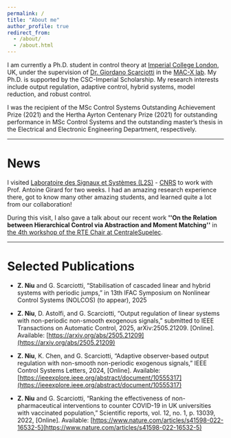 ```yaml
---
permalink: /
title: "About me"
author_profile: true
redirect_from: 
  - /about/
  - /about.html
---
```


I am currently a Ph.D. student in control theory at [Imperial College London](https://www.imperial.ac.uk/), UK, under the supervision of [Dr. Giordano Scarciotti](https://profiles.imperial.ac.uk/g.scarciotti) in the [MAC-X lab](https://giordanoscarciotti.com/mac-x-lab/). My Ph.D. is supported by the CSC-Imperial Scholarship. My research interests include output regulation, adaptive control, hybrid systems, model reduction, and robust control. 

I was the recipient of the MSc Control Systems Outstanding Achievement Prize (2021) and the Hertha Ayrton Centenary Prize (2021) for outstanding performance in MSc Control Systems and the outstanding master’s thesis in the Electrical and Electronic Engineering Department, respectively. 

---

News
=====
I visited [Laboratoire des Signaux et Systèmes (L2S)](https://l2s.centralesupelec.fr/) - [CNRS](https://www.cnrs.fr/fr) to work with Prof. Antoine Girard for two weeks. I had an amazing research experience there, got to know many other amazing students, and learned quite a lot from our collaboration!

During this visit, I also gave a talk about our recent work **''On the Relation between Hierarchical Control via Abstraction and Moment Matching''** in [the 4th workshop of the RTE Chair at CentraleSupelec](https://rtechair.fr/workshop/).


---

Selected Publications
=====

* **Z. Niu** and G. Scarciotti, “Stabilisation of cascaded linear and hybrid systems with periodic jumps,” in 13th
IFAC Symposium on Nonlinear Control Systems (NOLCOS) (to appear), 2025

* **Z. Niu**, D. Astolfi, and G. Scarciotti, “Output regulation of linear systems with non-periodic non-smooth
exogenous signals,” submitted to IEEE Transactions on Automatic Control, 2025, arXiv:2505.21209. [Online].
Available: [https://arxiv.org/abs/2505.21209](https://arxiv.org/abs/2505.21209)

* **Z. Niu**, K. Chen, and G. Scarciotti, “Adaptive observer-based output regulation with non-smooth non-periodic
exogenous signals,” IEEE Control Systems Letters, 2024, [Online]. Available:
[https://ieeexplore.ieee.org/abstract/document/10555317](https://ieeexplore.ieee.org/abstract/document/10555317)

* **Z. Niu** and G. Scarciotti, “Ranking the effectiveness of non-pharmaceutical interventions to counter COVID-19
in UK universities with vaccinated population,” Scientific reports, vol. 12, no. 1, p. 13039, 2022, [Online].
Available: [https://www.nature.com/articles/s41598-022-16532-5](https://www.nature.com/articles/s41598-022-16532-5)